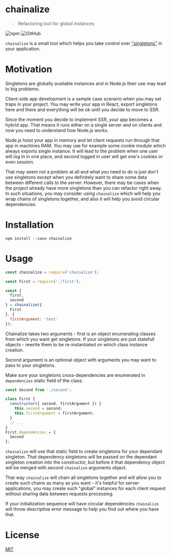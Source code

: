 # chainalize

> Refactoring tool for global instances

![npm](https://img.shields.io/npm/v/chainalize.svg?style=flat-square)
![GitHub](https://img.shields.io/github/license/mpachin/chainalize.svg?style=flat-square)

`chainalize` is a small tool which helps you take control over ["singletons"](https://en.wikipedia.org/wiki/Singleton_pattern) in your application.

# Motivation

Singletons are globally available instances and in Node.js their use may lead to big problems.

Client-side app development is a sample case scenario when you may set traps in your project. You may write your app in React, export singletons here and there and everything will be ok until you decide to move to SSR.

Since the moment you decide to implement SSR, your app becomes a hybrid app. That means it runs either on a single server and on clients and now you need to understand how Node.js works.

Node.js hoist your app in memory and let client requests run through that app in machines RAM. You may use for example some cookie module which always exports single instance. It will lead to the problem when one user will log in in one place, and second logged in user will get one's cookies or even session.

That may seem not a problem at all and what you need to do is just don't use singletons except when you definitely want to share some data between different calls to the server. However, there may be cases when the project already have more singletons than you can refactor right away. In such situations, you may consider using `chainalize` which will help you wrap chains of singletons together, and also it will help you avoid circular dependencies.

# Installation

```
npm install --save chainalize
```

# Usage

```js
const chainalize = require('chainalize');

const First = require('./first');

const {
  first,
  second
} = chainalize({
  First
}, {
  firstArgument: 'test'
});
```

Chainalize takes two arguments - first is an object enumerating classes from which you want get singletons. If your singletons are just statefull objects - rewrite them to be re-instantiated on which class instance creation.

Second argument is an optional object with arguments you may want to pass to your singletons.

Make sure your singletons cross-dependencies are enumerated in `dependencies` static field of the class:

```js
const Second from './second';

class First {
  constructor({ second, firstArgument }) {
    this.second = second;
    this.firstArgument = firstArgument;
  }
  // ...
}
First.dependencies = {
  Second
};
```

`chainalize` will use that static field to create singletons for your dependant singleton. That dependency singletons will be passed on the dependant singleton creation into the constructor, but before it that dependency object will be merged with second `chainalize` arguments object.

That way `chainalize` will chain all singletons together and will allow you to create such chains as many as you want - it's helpful for server applications, you may create such "global" instances for each client request without sharing data between requests processing.

If your initialization sequence will have circular dependencies `chainalize` will throw descriptive error message to help you find out where you have that.

# License

[MIT](LICENSE)
